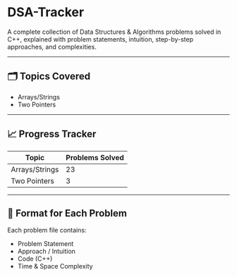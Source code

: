 # DSA-Tracker
A complete collection of Data Structures &amp; Algorithms problems solved in C++, explained with problem statements, intuition, step-by-step approaches, and complexities.

---

## 🗂️ Topics Covered
- Arrays/Strings
- Two Pointers
  
---

## 📈 Progress Tracker
| Topic | Problems Solved |
|--------|-----------------|
| Arrays/Strings | 23|
| Two Pointers   | 3 | 

---

## 🧩 Format for Each Problem
Each problem file contains:
- Problem Statement
- Approach / Intuition
- Code (C++)
- Time & Space Complexity
